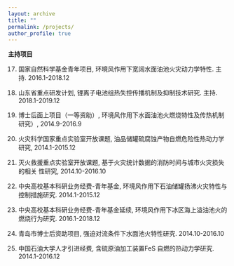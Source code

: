 ```yaml
---
layout: archive
title: ""
permalink: /projects/
author_profile: true
---
```




**主持项目**

17. 国家自然科学基金青年项目, 环境风作用下宽阔水面油池火灾动力学特性. 主持. 2016.1-2018.12

27. 山东省重点研发计划, 锂离子电池组热失控传播机制及抑制技术研究. 主持. 2018.1-2019.12

37. 博士后面上项目（一等资助）, 环境风作用下水面油池火燃烧特性及传热机制研究）, 2014.9-2016.9

47. 火灾科学国家重点实验室开放课题, 油品储罐硫腐蚀产物自燃危险性热动力学研究, 2014.1-2015.12

57. 灭火救援重点实验室开放课题, 基于火灾统计数据的消防时间与城市火灾损失的相关 性研究, 2014.10-2016.10

67. 中央高校基本科研业务经费-青年基金, 环境风作用下石油储罐扬沸火灾特性与控制措施研究. 2014.1-2015.12

77. 中央高校基本科研业务经费-青年基金延续, 环境风作用下冰区海上溢油池火的燃烧行为研究. 2016.1-2018.12

87. 青岛市博士后资助项目, 强迫对流条件下水面池火特性研究. 2014.10-2016.10

97. 中国石油大学人才引进经费, 含硫原油加工装置FeS 自燃的热动力学研究. 2014.1-2016.12


